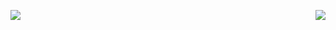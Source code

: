 <p align="center">
  <a>
    <img align="left" src="https://github-readme-stats.vercel.app/api?username=yasenh&count_private=true&show_icons=true&theme=vue"></img>
  </a>
  <a>
    <img align="right" src="https://github-readme-stats.vercel.app/api/top-langs/?username=yasenh&layout=default&theme=vue"></img>
  </a>
</p>
